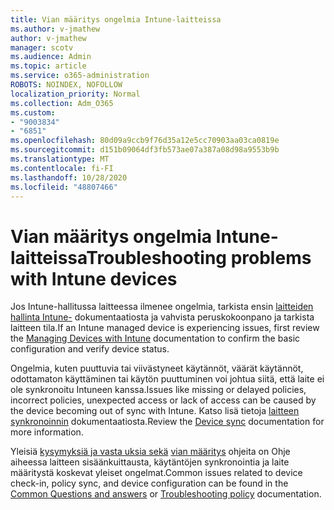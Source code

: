 ```yaml
---
title: Vian määritys ongelmia Intune-laitteissa
ms.author: v-jmathew
author: v-jmathew
manager: scotv
ms.audience: Admin
ms.topic: article
ms.service: o365-administration
ROBOTS: NOINDEX, NOFOLLOW
localization_priority: Normal
ms.collection: Adm_O365
ms.custom:
- "9003834"
- "6851"
ms.openlocfilehash: 80d09a9ccb9f76d35a12e5cc70903aa03ca0819e
ms.sourcegitcommit: d151b09064df3fb573ae07a387a08d98a9553b9b
ms.translationtype: MT
ms.contentlocale: fi-FI
ms.lasthandoff: 10/28/2020
ms.locfileid: "48807466"
---
```

# <a name="troubleshooting-problems-with-intune-devices"></a><span data-ttu-id="1e54f-102">Vian määritys ongelmia Intune-laitteissa</span><span class="sxs-lookup"><span data-stu-id="1e54f-102">Troubleshooting problems with Intune devices</span></span>

<span data-ttu-id="1e54f-103">Jos Intune-hallitussa laitteessa ilmenee ongelmia, tarkista ensin [laitteiden hallinta Intune-](https://docs.microsoft.com/mem/intune/protect/endpoint-security-manage-devices) dokumentaatiosta ja vahvista peruskokoonpano ja tarkista laitteen tila.</span><span class="sxs-lookup"><span data-stu-id="1e54f-103">If an Intune managed device is experiencing issues, first review the [Managing Devices with Intune](https://docs.microsoft.com/mem/intune/protect/endpoint-security-manage-devices) documentation to confirm the basic configuration and verify device status.</span></span>

<span data-ttu-id="1e54f-104">Ongelmia, kuten puuttuvia tai viivästyneet käytännöt, väärät käytännöt, odottamaton käyttäminen tai käytön puuttuminen voi johtua siitä, että laite ei ole synkronoitu Intuneen kanssa.</span><span class="sxs-lookup"><span data-stu-id="1e54f-104">Issues like missing or delayed policies, incorrect policies, unexpected access or lack of access can be caused by the device becoming out of sync with Intune.</span></span> <span data-ttu-id="1e54f-105">Katso lisä tietoja [laitteen synkronoinnin](https://docs.microsoft.com/mem/intune/remote-actions/device-sync) dokumentaatiosta.</span><span class="sxs-lookup"><span data-stu-id="1e54f-105">Review the [Device sync](https://docs.microsoft.com/mem/intune/remote-actions/device-sync) documentation for more information.</span></span>

<span data-ttu-id="1e54f-106">Yleisiä [kysymyksiä ja vasta uksia sekä](https://docs.microsoft.com/mem/intune/configuration/device-profile-troubleshoot) [vian määritys](https://docs.microsoft.com/mem/intune/configuration/troubleshoot-policies-in-microsoft-intune) ohjeita on Ohje aiheessa laitteen sisäänkuittausta, käytäntöjen synkronointia ja laite määritystä koskevat yleiset ongelmat.</span><span class="sxs-lookup"><span data-stu-id="1e54f-106">Common issues related to device check-in, policy sync, and device configuration can be found in the [Common Questions and answers](https://docs.microsoft.com/mem/intune/configuration/device-profile-troubleshoot) or [Troubleshooting policy](https://docs.microsoft.com/mem/intune/configuration/troubleshoot-policies-in-microsoft-intune) documentation.</span></span>
